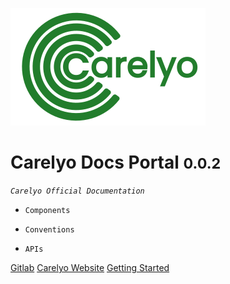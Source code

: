 ![logo](_media/icon.svg)

# Carelyo Docs Portal <small>0.0.2</small>

_`Carelyo Official Documentation`_

- `Components`

- `Conventions`

- `APIs`

[Gitlab](https://gitlab.com/carelyo/docs/)
[Carelyo Website](https://Carelyo.ng)
[Getting Started](index.md)
